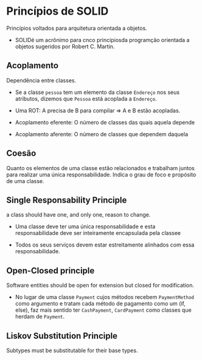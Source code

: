# Princípios de SOLID

Princípios voltados para arquitetura orientada a objetos.

- SOLIDé um acrônimo para cnco princípiosda programção orientada a objetos sugeridos por Robert C. Martin.

## Acoplamento

Dependência entre classes.

- Se a classe `pessoa` tem um elemento da classe `Endereço` nos seus atributos, dizemos que `Pessoa` está acoplada a `Endereço`.
- Uma ROT: A precisa de B para compilar ⇒ A e B estão acopladas.

- Acoplamento eferente: O número de classes das quais aquela depende
- Acoplamento aferente: O número de classes que dependem daquela

## Coesão

Quanto os elementos de uma classe estão relacionados e trabalham juntos para realizar uma única responsabilidade. Indica o grau de foco e propósito de uma classe.

## Single Responsability Principle

a class should have one, and only one, reason to change.

- Uma classe deve ter uma única responsabilidade e esta responsabilidade deve ser inteiramente encapsulada pela classee

- Todos os seus serviços devem estar estreitamente alinhados com essa responsabilidade.

## Open-Closed principle

Software entities should be open for extension but closed for modification.

- No lugar de uma classe `Payment` cujos métodos recebem `PaymentMethod` como argumento e tratam cada método de pagamento como um (if, else), faz mais sentido ter `CashPayment`, `CardPayment` como classes que herdam de `Payment`.

## Liskov Substitution Principle


Subtypes must be substitutable for their base types.

